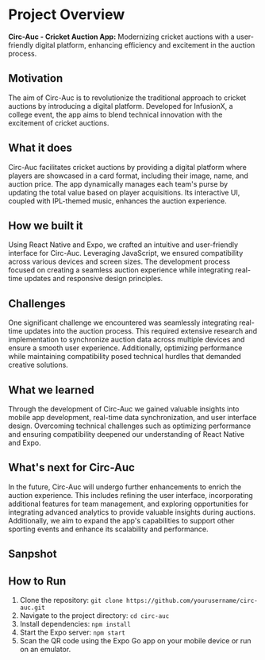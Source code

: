 # Project Overview
**Circ-Auc - Cricket Auction App:** Modernizing cricket auctions with a user-friendly digital platform, enhancing efficiency and excitement in the auction process.

## Motivation
The aim of Circ-Auc is to revolutionize the traditional approach to cricket auctions by introducing a digital platform. Developed for InfusionX, a college event, the app aims to blend technical innovation with the excitement of cricket auctions.

## What it does
Circ-Auc facilitates cricket auctions by providing a digital platform where players are showcased in a card format, including their image, name, and auction price. The app dynamically manages each team's purse by updating the total value based on player acquisitions. Its interactive UI, coupled with IPL-themed music, enhances the auction experience.

## How we built it
Using React Native and Expo, we crafted an intuitive and user-friendly interface for Circ-Auc. Leveraging JavaScript, we ensured compatibility across various devices and screen sizes. The development process focused on creating a seamless auction experience while integrating real-time updates and responsive design principles.

## Challenges
One significant challenge we encountered was seamlessly integrating real-time updates into the auction process. This required extensive research and implementation to synchronize auction data across multiple devices and ensure a smooth user experience. Additionally, optimizing performance while maintaining compatibility posed technical hurdles that demanded creative solutions.

## What we learned
Through the development of Circ-Auc we gained valuable insights into mobile app development, real-time data synchronization, and user interface design. Overcoming technical challenges such as optimizing performance and ensuring compatibility deepened our understanding of React Native and Expo.

## What's next for Circ-Auc
In the future, Circ-Auc will undergo further enhancements to enrich the auction experience. This includes refining the user interface, incorporating additional features for team management, and exploring opportunities for integrating advanced analytics to provide valuable insights during auctions. Additionally, we aim to expand the app's capabilities to support other sporting events and enhance its scalability and performance.

## Sanpshot


## How to Run
1. Clone the repository: `git clone https://github.com/yourusername/circ-auc.git`
2. Navigate to the project directory: `cd circ-auc`
3. Install dependencies: `npm install`
4. Start the Expo server: `npm start`
5. Scan the QR code using the Expo Go app on your mobile device or run on an emulator.

